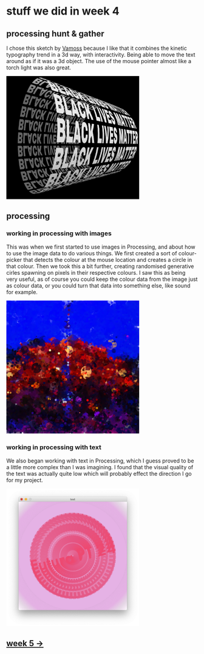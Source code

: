 # stuff we did in week 4

## processing hunt & gather

I chose this sketch by [Vamoss](https://www.openprocessing.org/sketch/913474) because I like that it combines the kinetic typography trend in a 3d way, with interactivity. Being able to move the text around as if it was a 3d object. The use of the mouse pointer almost like a torch light was also great.

<img src="Screen Shot 2020-08-12 at 2.39.34 pm.png" width="350" />

## processing

### working in processing with images

This was when we first started to use images in Processing, and about how to use the image data to do various things. We first created a sort of colour-picker that detects the colour at the mouse location and creates a circle in that colour. Then we took this a bit further, creating randomised generative cirles spawning on pixels in their respective colours. I saw this as being very useful, as of course you could keep the colour data from the image just as colour data, or you could turn that data into something else, like sound for example.

<img src="Screen Shot 2020-08-14 at 11.20.25 am.png" width="350" />

### working in processing with text

We also began working with text in Processing, which I guess proved to be a little more complex than I was imagining. I found that the visual quality of the text was actually quite low which will probably effect the direction I go for my project.

<img src="Screen Shot 2020-08-14 at 2.08.36 pm.png" width="350" />

## [week 5 ->](https://sylvain-girard.github.io/Slave2theAlgo2020/week05/)
